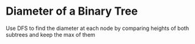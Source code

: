 # Diameter of a Binary Tree

Use DFS to find the diameter at each node by comparing heights of both subtrees and keep the max of them
